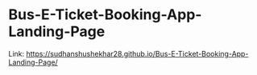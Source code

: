 # Bus-E-Ticket-Booking-App-Landing-Page

Link: https://sudhanshushekhar28.github.io/Bus-E-Ticket-Booking-App-Landing-Page/
